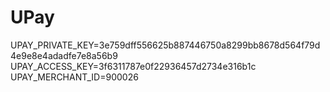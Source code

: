 # UPay

UPAY_PRIVATE_KEY=3e759dff556625b887446750a8299bb8678d564f79d4e9e8e4adadfe7e8a56b9
UPAY_ACCESS_KEY=3f6311787e0f22936457d2734e316b1c
UPAY_MERCHANT_ID=900026
